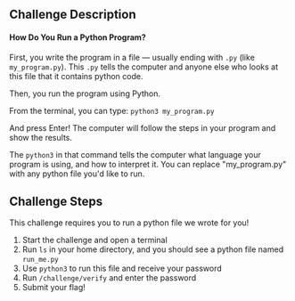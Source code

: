 ## Challenge Description
#### How Do You Run a Python Program?
First, you write the program in a file — usually ending with `.py` (like `my_program.py`). This `.py` tells the computer and anyone else who looks at this file that it contains python code.

Then, you run the program using Python.

From the terminal, you can type: 
```python3 my_program.py```


And press Enter! The computer will follow the steps in your program and show the results.

The `python3` in that command tells the computer what language your program is using, and how to interpret it.
You can replace "my_program.py" with any python file you'd like to run. 

## Challenge Steps
This challenge requires you to run a python file we wrote for you!

1. Start the challenge and open a terminal
2. Run `ls` in your home directory, and you should see a python file named `run_me.py`
3. Use `python3` to run this file and receive your password
4. Run `/challenge/verify` and enter the password
5. Submit your flag! 
